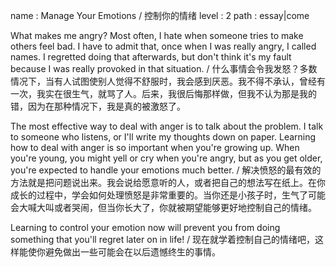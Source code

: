 name : Manage Your Emotions / 控制你的情绪
level : 2
path : essay|come

What makes me angry? Most often, I hate when someone tries to make others feel bad. I have to admit that, once when I was really angry, I called names. I regretted doing that afterwards, but don't think it's my fault because I was really provoked in that situation. / 什么事情会令我发怒？多数情况下，当有人试图使别人觉得不舒服时，我会感到厌恶。我不得不承认，曾经有一次，我实在很生气，就骂了人。后来，我很后悔那样做，但我不认为那是我的错，因为在那种情况下，我是真的被激怒了。

The most effective way to deal with anger is to talk about the problem. I talk to someone who listens, or I'll write my thoughts down on paper. Learning how to deal with anger is so important when you're growing up. When you're young, you might yell or cry when you're angry, but as you get older, you're expected to handle your emotions much better. / 解决愤怒的最有效的方法就是把问题说出来。我会说给愿意听的人，或者把自己的想法写在纸上。在你成长的过程中，学会如何处理愤怒是非常重要的。当你还是小孩子时，生气了可能会大喊大叫或者哭闹，但当你长大了，你就被期望能够更好地控制自己的情绪。

Learning to control your emotion now will prevent you from doing something that you'll regret later on in life! / 现在就学着控制自己的情绪吧，这样能使你避免做出一些可能会在以后遗憾终生的事情。
